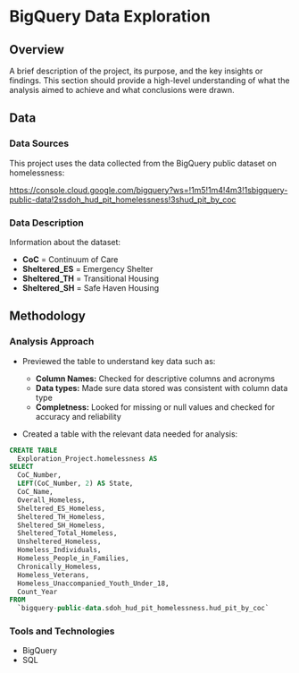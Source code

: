 # BigQuery Data Exploration

## Overview

A brief description of the project, its purpose, and the key insights or findings. This section should provide a high-level understanding of what the analysis aimed to achieve and what conclusions were drawn.

## Data

### Data Sources

This project uses the data collected from the BigQuery public dataset on homelessness: 

https://console.cloud.google.com/bigquery?ws=!1m5!1m4!4m3!1sbigquery-public-data!2ssdoh_hud_pit_homelessness!3shud_pit_by_coc

### Data Description

Information about the dataset:
- **CoC** = Continuum of Care
- **Sheltered_ES** = Emergency Shelter
- **Sheltered_TH** = Transitional Housing
- **Sheltered_SH** = Safe Haven Housing


## Methodology

### Analysis Approach

- Previewed the table to understand key data such as:
  - **Column Names:** Checked for descriptive columns and acronyms
  - **Data types:** Made sure data stored was consistent with column data type
  - **Completness:** Looked for missing or null values and checked for accuracy and reliability

- Created a table with the relevant data needed for analysis:
```sql
CREATE TABLE
  Exploration_Project.homelessness AS
SELECT
  CoC_Number,
  LEFT(CoC_Number, 2) AS State,
  CoC_Name,
  Overall_Homeless,
  Sheltered_ES_Homeless,
  Sheltered_TH_Homeless,
  Sheltered_SH_Homeless,
  Sheltered_Total_Homeless,
  Unsheltered_Homeless,
  Homeless_Individuals,
  Homeless_People_in_Families,
  Chronically_Homeless,
  Homeless_Veterans,
  Homeless_Unaccompanied_Youth_Under_18,
  Count_Year
FROM
  `bigquery-public-data.sdoh_hud_pit_homelessness.hud_pit_by_coc`
```


### Tools and Technologies

- BigQuery
- SQL
